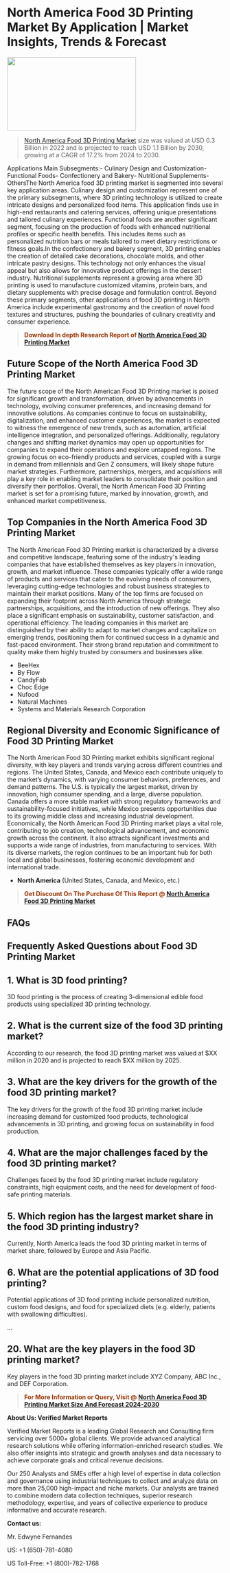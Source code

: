 <p><h1>North America Food 3D Printing Market By Application | Market Insights, Trends & Forecast</h1><p><img class="aligncenter size-medium wp-image-105565" src="https://ffe5etoiles.com/wp-content/uploads/2025/01/MST7-300x171.png" alt="" width="300" height="171" /></p><blockquote><p><a href="https://www.verifiedmarketreports.com/download-sample/?rid=561604&utm_source=Github-NA&utm_medium=362" target="_blank">North America Food 3D Printing Market</a> size was valued at USD 0.3 Billion in 2022 and is projected to reach USD 1.1 Billion by 2030, growing at a CAGR of 17.2% from 2024 to 2030.</p></blockquote>Applications Main Subsegments:- Culinary Design and Customization- Functional Foods- Confectionery and Bakery- Nutritional Supplements- OthersThe North America food 3D printing market is segmented into several key application areas. Culinary design and customization represent one of the primary subsegments, where 3D printing technology is utilized to create intricate designs and personalized food items. This application finds use in high-end restaurants and catering services, offering unique presentations and tailored culinary experiences. Functional foods are another significant segment, focusing on the production of foods with enhanced nutritional profiles or specific health benefits. This includes items such as personalized nutrition bars or meals tailored to meet dietary restrictions or fitness goals.In the confectionery and bakery segment, 3D printing enables the creation of detailed cake decorations, chocolate molds, and other intricate pastry designs. This technology not only enhances the visual appeal but also allows for innovative product offerings in the dessert industry. Nutritional supplements represent a growing area where 3D printing is used to manufacture customized vitamins, protein bars, and dietary supplements with precise dosage and formulation control. Beyond these primary segments, other applications of food 3D printing in North America include experimental gastronomy and the creation of novel food textures and structures, pushing the boundaries of culinary creativity and consumer experience.</p><blockquote><p><span style="color: #993300;"><strong>Download In depth Research Report of <a href="https://www.verifiedmarketreports.com/download-sample/?rid=561604&utm_source=Github-NA&utm_medium=362">North America Food 3D Printing Market</a></strong></span></p></blockquote><h2>Future Scope of the North America Food 3D Printing Market</h2><p>The future scope of the North American Food 3D Printing market is poised for significant growth and transformation, driven by advancements in technology, evolving consumer preferences, and increasing demand for innovative solutions. As companies continue to focus on sustainability, digitalization, and enhanced customer experiences, the market is expected to witness the emergence of new trends, such as automation, artificial intelligence integration, and personalized offerings. Additionally, regulatory changes and shifting market dynamics may open up opportunities for companies to expand their operations and explore untapped regions. The growing focus on eco-friendly products and services, coupled with a surge in demand from millennials and Gen Z consumers, will likely shape future market strategies. Furthermore, partnerships, mergers, and acquisitions will play a key role in enabling market leaders to consolidate their position and diversify their portfolios. Overall, the North American Food 3D Printing market is set for a promising future, marked by innovation, growth, and enhanced market competitiveness.</p><h2>Top Companies in the North America Food 3D Printing Market</h2><p>The North American Food 3D Printing market is characterized by a diverse and competitive landscape, featuring some of the industry's leading companies that have established themselves as key players in innovation, growth, and market influence. These companies typically offer a wide range of products and services that cater to the evolving needs of consumers, leveraging cutting-edge technologies and robust business strategies to maintain their market positions. Many of the top firms are focused on expanding their footprint across North America through strategic partnerships, acquisitions, and the introduction of new offerings. They also place a significant emphasis on sustainability, customer satisfaction, and operational efficiency. The leading companies in this market are distinguished by their ability to adapt to market changes and capitalize on emerging trends, positioning them for continued success in a dynamic and fast-paced environment. Their strong brand reputation and commitment to quality make them highly trusted by consumers and businesses alike.</p><p><ul><li>BeeHex </li><li> By Flow </li><li> CandyFab </li><li> Choc Edge </li><li> Nufood </li><li> Natural Machines </li><li> Systems and Materials Research Corporation</li></ul></p><h2>Regional Diversity and Economic Significance of Food 3D Printing Market</h2><p>The North American Food 3D Printing market exhibits significant regional diversity, with key players and trends varying across different countries and regions. The United States, Canada, and Mexico each contribute uniquely to the market’s dynamics, with varying consumer behaviors, preferences, and demand patterns. The U.S. is typically the largest market, driven by innovation, high consumer spending, and a large, diverse population. Canada offers a more stable market with strong regulatory frameworks and sustainability-focused initiatives, while Mexico presents opportunities due to its growing middle class and increasing industrial development. Economically, the North American Food 3D Printing market plays a vital role, contributing to job creation, technological advancement, and economic growth across the continent. It also attracts significant investments and supports a wide range of industries, from manufacturing to services. With its diverse markets, the region continues to be an important hub for both local and global businesses, fostering economic development and international trade.</p><ul> <li><strong>North America</strong> (United States, Canada, and Mexico, etc.)</li></ul><blockquote><p><span style="color: #993300;"><strong>Get Discount On The Purchase Of This Report @ <a href="https://www.verifiedmarketreports.com/ask-for-discount/?rid=561604&utm_source=Github-NA&utm_medium=362">North America Food 3D Printing Market</a></strong></span></p></blockquote><h2>FAQs</h2><p><h2>Frequently Asked Questions about Food 3D Printing Market</h1><h2>1. What is 3D food printing?</div><div></h2><p>3D food printing is the process of creating 3-dimensional edible food products using specialized 3D printing technology.</p><h2>2. What is the current size of the food 3D printing market?</div><div></h2><p>According to our research, the food 3D printing market was valued at $XX million in 2020 and is projected to reach $XX million by 2025.</p><h2>3. What are the key drivers for the growth of the food 3D printing market?</div><div></h2><p>The key drivers for the growth of the food 3D printing market include increasing demand for customized food products, technological advancements in 3D printing, and growing focus on sustainability in food production.</p><h2>4. What are the major challenges faced by the food 3D printing market?</div><div></h2><p>Challenges faced by the food 3D printing market include regulatory constraints, high equipment costs, and the need for development of food-safe printing materials.</p><h2>5. Which region has the largest market share in the food 3D printing industry?</div><div></h2><p>Currently, North America leads the food 3D printing market in terms of market share, followed by Europe and Asia Pacific.</p><h2>6. What are the potential applications of 3D food printing?</div><div></h2><p>Potential applications of 3D food printing include personalized nutrition, custom food designs, and food for specialized diets (e.g. elderly, patients with swallowing difficulties).</p>... <h2>20. What are the key players in the food 3D printing market?</div><div></h2><p>Key players in the food 3D printing market include XYZ Company, ABC Inc., and DEF Corporation.</p></body></html></p><blockquote><p><span style="color: #993300;"><strong>For More Information or Query, Visit @ <a href="https://www.verifiedmarketreports.com/product/food-3d-printing-market/">North America Food 3D Printing Market Size And Forecast 2024-2030</a></strong></span></p></blockquote><p><strong>About Us: Verified Market Reports</strong></p><p>Verified Market Reports is a leading Global Research and Consulting firm servicing over 5000+ global clients. We provide advanced analytical research solutions while offering information-enriched research studies. We also offer insights into strategic and growth analyses and data necessary to achieve corporate goals and critical revenue decisions.</p><p>Our 250 Analysts and SMEs offer a high level of expertise in data collection and governance using industrial techniques to collect and analyze data on more than 25,000 high-impact and niche markets. Our analysts are trained to combine modern data collection techniques, superior research methodology, expertise, and years of collective experience to produce informative and accurate research.</p><p><strong>Contact us:</strong></p><p>Mr. Edwyne Fernandes</p><p>US: +1 (650)-781-4080</p><p>US Toll-Free: +1 (800)-782-1768</p>
